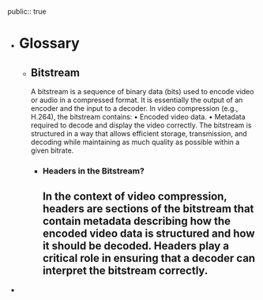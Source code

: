 public:: true

- # Glossary
	- ## Bitstream
	  A bitstream is a sequence of binary data (bits) used to encode video or audio in a compressed format. It is essentially the output of an encoder and the input to a decoder. In video compression (e.g., H.264), the bitstream contains:
	  •	Encoded video data.
	  •	Metadata required to decode and display the video correctly.
	  The bitstream is structured in a way that allows efficient storage, transmission, and decoding while maintaining as much quality as possible within a given bitrate.
		- ### Headers in the Bitstream?
		  In the context of video compression, headers are sections of the bitstream that contain metadata describing how the encoded video data is structured and how it should be decoded. Headers play a critical role in ensuring that a decoder can interpret the bitstream correctly.
			-
-